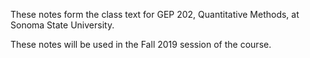 These notes form the class text for GEP 202, Quantitative Methods, at
Sonoma State University.

These notes will be used in the Fall 2019 session of the course.

